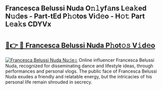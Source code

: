 ## Francesca Belussi Nuda O𝚗𝚕yf𝚊ns L𝚎a𝚔ed N𝚞𝚍es - Part-tEd P𝚑𝚘tos Vi𝚍𝚎o - H𝚘𝚝 Part L𝚎a𝚔s CDYVx

# <h2><a href="http://kf1q6h1.oniu.top/?m=Francesca+Belussi+Nuda">🔗👉 🔴 Francesca Belussi Nuda P𝚑ot𝚘𝚜 V𝚒d𝚎o</a></h2>

[![Francesca Belussi Nuda Nu𝚍e𝚜](https://i.imgur.com/0qMVB7G.gif)](http://kf1q6h1.oniu.top/?m=Francesca+Belussi+Nuda)
Online influencer Francesca Belussi Nuda, recognized for disseminating dance and lifestyle ideas, through performances and personal vlogs. The public face of Francesca Belussi Nuda exudes a friendly and relatable energy, but the intricacies of his personal life remain shrouded in secrecy.  
